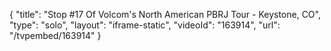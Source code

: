 {
    "title": "Stop #17 Of Volcom's North American PBRJ Tour - Keystone, CO",
    "type": "solo",
    "layout": "iframe-static",
    "videoId": "163914",
    "url": "\/tvpembed\/163914"
}